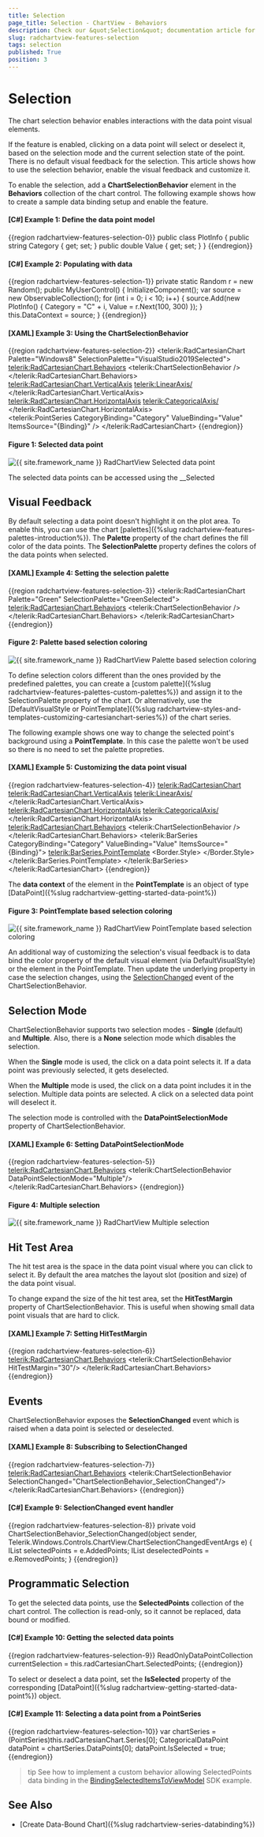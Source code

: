 ```yaml
---
title: Selection
page_title: Selection - ChartView - Behaviors
description: Check our &quot;Selection&quot; documentation article for the RadChartView {{ site.framework_name }} control.
slug: radchartview-features-selection
tags: selection
published: True
position: 3
---
```


# Selection

The chart selection behavior enables interactions with the data point visual elements.

If the feature is enabled, clicking on a data point will select or deselect it, based on the selection mode and the current selection state of the point. There is no default visual feedback for the selection. This article shows how to use the selection behavior, enable the visual feedback and customize it.

To enable the selection, add a __ChartSelectionBehavior__ element in the __Behaviors__ collection of the chart control. The following example shows how to create a sample data binding setup and enable the feature.

#### __[C#] Example 1: Define the data point model__
{{region radchartview-features-selection-0}}
	public class PlotInfo
    {
        public string Category { get; set; }
        public double Value { get; set; }
    }
{{endregion}}

#### __[C#] Example 2: Populating with data__
{{region radchartview-features-selection-1}}
	private static Random r = new Random();
	public MyUserControl()
	{
		InitializeComponent();
		var source = new ObservableCollection<PlotInfo>();
		for (int i = 0; i < 10; i++)
		{
			source.Add(new PlotInfo() { Category = "C" + i, Value = r.Next(100, 300) });
		}
		this.DataContext = source;
	}
{{endregion}}

#### __[XAML] Example 3: Using the ChartSelectionBehavior__
{{region radchartview-features-selection-2}}
	<telerik:RadCartesianChart Palette="Windows8" SelectionPalette="VisualStudio2019Selected">
		<telerik:RadCartesianChart.Behaviors>
			<telerik:ChartSelectionBehavior />
		</telerik:RadCartesianChart.Behaviors>
		<telerik:RadCartesianChart.VerticalAxis>
			<telerik:LinearAxis/>
		</telerik:RadCartesianChart.VerticalAxis>
		<telerik:RadCartesianChart.HorizontalAxis>
			<telerik:CategoricalAxis/>
		</telerik:RadCartesianChart.HorizontalAxis>		
		<telerik:PointSeries CategoryBinding="Category" ValueBinding="Value" ItemsSource="{Binding}" />
	</telerik:RadCartesianChart>
{{endregion}}

#### Figure 1: Selected data point
![{{ site.framework_name }} RadChartView Selected data point](images/radchartview-features-selection-0.png)

The selected data points can be accessed using the __Selected

## Visual Feedback

By default selecting a data point doesn't highlight it on the plot area. To enable this, you can use the chart [palettes]({%slug radchartview-features-palettes-introduction%}). The __Palette__ property of the chart defines the fill color of the data points. The __SelectionPalette__ property defines the colors of the data points when selected.

#### __[XAML] Example 4: Setting the selection palette__
{{region radchartview-features-selection-3}}
	<telerik:RadCartesianChart Palette="Green" SelectionPalette="GreenSelected">
		<telerik:RadCartesianChart.Behaviors>
			<telerik:ChartSelectionBehavior />
		</telerik:RadCartesianChart.Behaviors>
		<!-- other elements here (see Examples 1 to 3)-->
	</telerik:RadCartesianChart>
{{endregion}}

#### Figure 2: Palette based selection coloring
![{{ site.framework_name }} RadChartView Palette based selection coloring](images/radchartview-features-selection-1.png)

To define selection colors different than the ones provided by the predefined palettes, you can create a [custom palette]({%slug radchartview-features-palettes-custom-palettes%}) and assign it to the SelectionPalette property of the chart. Or alternatively, use the [DefaultVisualStyle or PointTemplate]({%slug radchartview-styles-and-templates-customizing-cartesianchart-series%}) of the chart series. 

The following example shows one way to change the selected point's background using a __PointTemplate__. In this case the palette won't be used so there is no need to set the palette propreties.

#### __[XAML] Example 5: Customizing the data point visual__
{{region radchartview-features-selection-4}}
	<telerik:RadCartesianChart>
		<telerik:RadCartesianChart.VerticalAxis>
			<telerik:LinearAxis/>
		</telerik:RadCartesianChart.VerticalAxis>
		<telerik:RadCartesianChart.HorizontalAxis>
			<telerik:CategoricalAxis/>
		</telerik:RadCartesianChart.HorizontalAxis>
		<telerik:RadCartesianChart.Behaviors>
			<telerik:ChartSelectionBehavior />
		</telerik:RadCartesianChart.Behaviors>
		<telerik:BarSeries CategoryBinding="Category" ValueBinding="Value" ItemsSource="{Binding}">
			<telerik:BarSeries.PointTemplate>
				<DataTemplate>
					<Border>
						<Border.Style>
							<Style TargetType="Border">
								<Setter Property="Background" Value="#A8C6ED" />
								<Style.Triggers>
									<DataTrigger Binding="{Binding IsSelected}" Value="True">
										<Setter Property="Background" Value="#2E64D6" />
									</DataTrigger>
								</Style.Triggers>
							</Style>
						</Border.Style>
					</Border>
				</DataTemplate>
			</telerik:BarSeries.PointTemplate>
		</telerik:BarSeries>
	</telerik:RadCartesianChart>
{{endregion}}

The __data context__ of the element in the __PointTemplate__ is an object of type [DataPoint]({%slug radchartview-getting-started-data-point%})

#### Figure 3: PointTemplate based selection coloring
![{{ site.framework_name }} RadChartView PointTemplate based selection coloring](images/radchartview-features-selection-2.png)

An additional way of customizing the selection's visual feedback is to data bind the color property of the default visual element (via DefaultVisualStyle) or the element in the PointTemplate. Then update the underlying property in case the selection changes, using the [SelectionChanged](#events) event of the ChartSelectionBehavior.

## Selection Mode

ChartSelectionBehavior supports two selection modes - __Single__ (default) and __Multiple__. Also, there is a __None__ selection mode which disables the selection.

When the __Single__ mode is used, the click on a data point selects it. If a data point was previously selected, it gets deselected.

When the __Multiple__ mode is used, the click on a data point includes it in the selection. Multiple data points are selected. A click on a selected data point will deselect it.

The selection mode is controlled with the __DataPointSelectionMode__ property of ChartSelectionBehavior.

#### __[XAML] Example 6: Setting DataPointSelectionMode__
{{region radchartview-features-selection-5}}
	<telerik:RadCartesianChart.Behaviors>
		<telerik:ChartSelectionBehavior DataPointSelectionMode="Multiple"/>
	</telerik:RadCartesianChart.Behaviors>
{{endregion}}

#### Figure 4: Multiple selection
![{{ site.framework_name }} RadChartView Multiple selection](images/radchartview-features-selection-3.png)

## Hit Test Area

The hit test area is the space in the data point visual where you can click to select it. By default the area matches the layout slot (position and size) of the data point visual. 

To change expand the size of the hit test area, set the __HitTestMargin__ property of ChartSelectionBehavior. This is useful when showing small data point visuals that are hard to click.

#### __[XAML] Example 7: Setting HitTestMargin__
{{region radchartview-features-selection-6}}
	<telerik:RadCartesianChart.Behaviors>
		<telerik:ChartSelectionBehavior HitTestMargin="30"/>
	</telerik:RadCartesianChart.Behaviors>
{{endregion}}

## Events

ChartSelectionBehavior exposes the __SelectionChanged__ event which is raised when a data point is selected or deselected.

#### __[XAML] Example 8: Subscribing to SelectionChanged__
{{region radchartview-features-selection-7}}
	<telerik:RadCartesianChart.Behaviors>
		<telerik:ChartSelectionBehavior SelectionChanged="ChartSelectionBehavior_SelectionChanged"/>
	</telerik:RadCartesianChart.Behaviors>
{{endregion}}

#### __[C#] Example 9: SelectionChanged event handler__
{{region radchartview-features-selection-8}}
	private void ChartSelectionBehavior_SelectionChanged(object sender, Telerik.Windows.Controls.ChartView.ChartSelectionChangedEventArgs e)
	{
		IList<DataPoint> selectedPoints = e.AddedPoints;
		IList<DataPoint> deselectedPoints = e.RemovedPoints;
	}
{{endregion}}

## Programmatic Selection

To get the selected data points, use the __SelectedPoints__ collection of the chart control. The collection is read-only, so it cannot be replaced, data bound or modified.

#### __[C#] Example 10: Getting the selected data points__
{{region radchartview-features-selection-9}}
	ReadOnlyDataPointCollection currentSelection = this.radCartesianChart.SelectedPoints;
{{endregion}}

To select or deselect a data point, set the __IsSelected__ property of the corresponding [DataPoint]({%slug radchartview-getting-started-data-point%}) object. 

#### __[C#] Example 11: Selecting a data point from a PointSeries__
{{region radchartview-features-selection-10}}
	var chartSeries = (PointSeries)this.radCartesianChart.Series[0];
	CategoricalDataPoint dataPoint = chartSeries.DataPoints[0];
	dataPoint.IsSelected = true;
{{endregion}}

>tip See how to implement a custom behavior allowing SelectedPoints data binding in the [BindingSelectedItemsToViewModel](https://github.com/telerik/xaml-sdk/tree/master/ChartView/WPF/BindingSelectedItemsToViewModel) SDK example.

## See Also  
* [Create Data-Bound Chart]({%slug radchartview-series-databinding%}) 